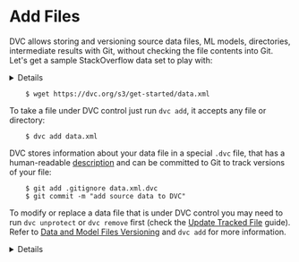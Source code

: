 # Add Files

DVC allows storing and versioning source data files, ML models, directories,
intermediate results with Git, without checking the file contents into Git.
Let's get a sample StackOverflow data set to play with:

<details>

### Expand to learn how to download on Windows

Windows does not ship `wget` utility by default, so you'll need to use browser
to download `data.xml` or install it from a third party. We recommend using
[chocolatey](https://chocolatey.org/). First, if you haven't already, install
chocolatey using [official guide](https://chocolatey.org/install). Then install
`wget` with the following command in the `Command Prompt`:
```dvc
    C:\> choco install wget
```

</details>

```dvc
    $ wget https://dvc.org/s3/get-started/data.xml
```

To take a file under DVC control just run `dvc add`, it accepts any file or
directory:

```dvc
    $ dvc add data.xml
```

DVC stores information about your data file in a special `.dvc` file, that has a
human-readable [description](/doc/user-guide/dvc-file-format) and can be
committed to Git to track versions of your file:

```dvc
    $ git add .gitignore data.xml.dvc
    $ git commit -m "add source data to DVC"
```

To modify or replace a data file that is under DVC control you may need to run
`dvc unprotect` or `dvc remove` first (check the 
[Update Tracked File](/doc/user-guide/update-tracked-file) guide). Refer to
[Data and Model Files Versioning](/doc/use-cases/data-and-model-files-versioning)
and `dvc add` for more information.

<details>

### Expand to learn more about DVC internals

You can see that actual data file has been moved (usually hardlink or reflink is
created, so no physical copying is happening) to the `.dvc/cache`:

```dvc
    $ ls -R .dvc/cache
        .dvc/cache/a3:
        04afb96060aad90176268345e10355
```

where `a304afb96060aad90176268345e10355` is an MD5 hash of the `data.xml` file,
and if you check the `data.xml.dvc` meta-file you will see that it has this hash
inside.

</details>

